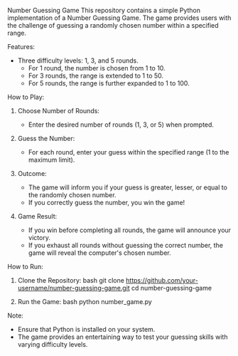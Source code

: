 Number Guessing Game
This repository contains a simple Python implementation of a Number Guessing Game. The game provides users with the challenge of guessing a randomly chosen number within a specified range.

 Features:
- Three difficulty levels: 1, 3, and 5 rounds.
  - For 1 round, the number is chosen from 1 to 10.
  - For 3 rounds, the range is extended to 1 to 50.
  - For 5 rounds, the range is further expanded to 1 to 100.

 How to Play:
1. Choose Number of Rounds:
   - Enter the desired number of rounds (1, 3, or 5) when prompted.

2. Guess the Number:
   - For each round, enter your guess within the specified range (1 to the maximum limit).

3. Outcome:
   - The game will inform you if your guess is greater, lesser, or equal to the randomly chosen number.
   - If you correctly guess the number, you win the game!

4. Game Result:
   - If you win before completing all rounds, the game will announce your victory.
   - If you exhaust all rounds without guessing the correct number, the game will reveal the computer's chosen number.

 How to Run:
1. Clone the Repository:
   bash
   git clone https://github.com/your-username/number-guessing-game.git
   cd number-guessing-game
   

2. Run the Game:
   bash
   python number_game.py
   

 Note:
- Ensure that Python is installed on your system.
- The game provides an entertaining way to test your guessing skills with varying difficulty levels.
